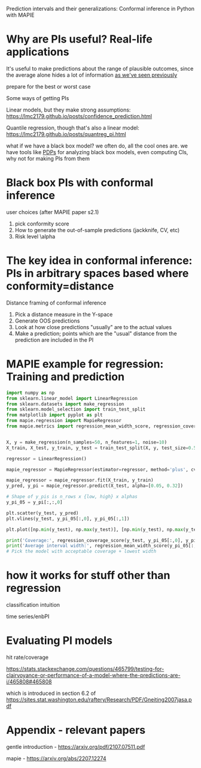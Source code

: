 Prediction intervals and their generalizations: Conformal inference in Python with MAPIE

# Why are PIs useful? Real-life applications

It's useful to make predictions about the range of plausible outcomes, since the average alone hides a lot of information [as we've seen previously](https://lmc2179.github.io/posts/distributional-effects.html)

prepare for the best or worst case

Some ways of getting PIs

Linear models, but they make strong assumptions: https://lmc2179.github.io/posts/confidence_prediction.html

Quantile regression, though that's also a linear model: https://lmc2179.github.io/posts/quantreg_pi.html

what if we have a black box model? we often do, all the cool ones are. we have tools like [PDPs](https://lmc2179.github.io/posts/pdp.html) for analyzing black box models, even computing CIs, why not for making PIs from them

# Black box PIs with conformal inference

user choices (after MAPIE paper s2.1)

1. pick conformity score
2. How to generate the out-of-sample predictions (jackknife, CV, etc)
3. Risk level \alpha

# The key idea in conformal inference: PIs in arbitrary spaces based where conformity=distance

Distance framing of conformal inference

1. Pick a distance measure in the Y-space
2. Generate OOS predictions
3. Look at how close predictions "usually" are to the actual values
4. Make a prediction; points which are the "usual" distance from the prediction are included in the PI

# MAPIE example for regression: Training and prediction

```python
import numpy as np
from sklearn.linear_model import LinearRegression
from sklearn.datasets import make_regression
from sklearn.model_selection import train_test_split
from matplotlib import pyplot as plt
from mapie.regression import MapieRegressor
from mapie.metrics import regression_mean_width_score, regression_coverage_score


X, y = make_regression(n_samples=50, n_features=1, noise=10)
X_train, X_test, y_train, y_test = train_test_split(X, y, test_size=0.5)

regressor = LinearRegression()

mapie_regressor = MapieRegressor(estimator=regressor, method='plus', cv=5)

mapie_regressor = mapie_regressor.fit(X_train, y_train)
y_pred, y_pi = mapie_regressor.predict(X_test, alpha=[0.05, 0.32]) 

# Shape of y_pis is n_rows x {low, high} x alphas
y_pi_05 = y_pi[:,:,0]

plt.scatter(y_test, y_pred)
plt.vlines(y_test, y_pi_05[:,0], y_pi_05[:,1])

plt.plot([np.min(y_test), np.max(y_test)], [np.min(y_test), np.max(y_test)], linestyle='dotted')

print('Coverage:', regression_coverage_score(y_test, y_pi_05[:,0], y_pi_05[:,1]))
print('Average interval width:', regression_mean_width_score(y_pi_05[:,0], y_pi_05[:,1]))
# Pick the model with acceptable coverage + lowest width
```

# how it works for stuff other than regression

classification intuition

time series/enbPI

# Evaluating PI models

hit rate/coverage

https://stats.stackexchange.com/questions/465799/testing-for-clairvoyance-or-performance-of-a-model-where-the-predictions-are-i/465808#465808

which is introduced in section 6.2 of https://sites.stat.washington.edu/raftery/Research/PDF/Gneiting2007jasa.pdf


# Appendix - relevant papers

gentle introduction - https://arxiv.org/pdf/2107.07511.pdf

mapie - https://arxiv.org/abs/2207.12274

